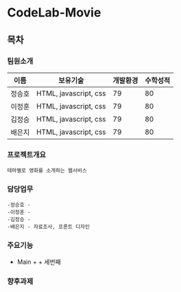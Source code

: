 # CodeLab-Movie 
## 목차

### 팀원소개
    
 |  이름  | 보유기술 | 개발환경 | 수학성적 |
|--------|----------|----------|----------|
| 정승호 |    HTML, javascript, css    |    79    |    80    |
| 이정훈 |    HTML, javascript, css    |    79    |    80    |
| 김정승 |    HTML, javascript, css    |    79    |    80    |
| 배은지 |    HTML, javascript, css    |    79    |    80    |
    
### 프로젝트개요

    테마별로 영화를 소개하는 웹서비스

### 담당업무

    -정승호 -  
    -이정훈 -  
    -김정승 - 
    -배은지 - 자료조사, 프론트 디자인

### 주요기능 
+ Main
    + 
        + 세번째



### 향후과제
